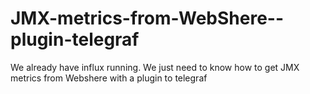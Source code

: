 # JMX-metrics-from-WebShere--plugin-telegraf
We already have influx running. We just need to know how to get JMX metrics from Webshere with a plugin to telegraf
